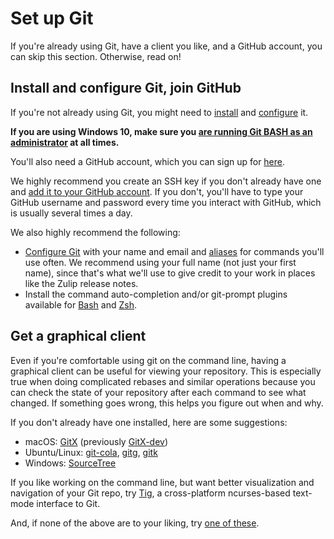 # Set up Git

If you're already using Git, have a client you like, and a GitHub account, you
can skip this section. Otherwise, read on!

## Install and configure Git, join GitHub

If you're not already using Git, you might need to [install][gitbook-install]
and [configure][gitbook-setup] it.

**If you are using Windows 10, make sure you [are running Git BASH as an
administrator][git-bash-admin] at all times.**

You'll also need a GitHub account, which you can sign up for
[here][github-join].

We highly recommend you create an SSH key if you don't already have
one and [add it to your GitHub account][github-help-add-ssh-key]. If
you don't, you'll have to type your GitHub username and password every
time you interact with GitHub, which is usually several times a day.

We also highly recommend the following:

- [Configure Git][gitbook-config] with your name and email and
  [aliases][gitbook-aliases] for commands you'll use often. We
  recommend using your full name (not just your first name), since
  that's what we'll use to give credit to your work in places like the
  Zulip release notes.
- Install the command auto-completion and/or git-prompt plugins available for
  [Bash][gitbook-other-envs-bash] and [Zsh][gitbook-other-envs-zsh].

## Get a graphical client

Even if you're comfortable using git on the command line, having a graphical
client can be useful for viewing your repository. This is especially true
when doing complicated rebases and similar operations because you can check
the state of your repository after each command to see what changed. If
something goes wrong, this helps you figure out when and why.

If you don't already have one installed, here are some suggestions:

- macOS: [GitX][gitgui-gitx] (previously [GitX-dev][gitgui-gitxdev])
- Ubuntu/Linux: [git-cola][gitgui-gitcola], [gitg][gitgui-gitg], [gitk][gitgui-gitk]
- Windows: [SourceTree][gitgui-sourcetree]

If you like working on the command line, but want better visualization and
navigation of your Git repo, try [Tig][tig], a cross-platform ncurses-based
text-mode interface to Git.

And, if none of the above are to your liking, try [one of these][gitbook-guis].

[git-bash-admin]: ../development/setup-vagrant.html#running-git-bash-as-an-administrator
[gitbook-aliases]: https://git-scm.com/book/en/v2/Git-Basics-Git-Aliases
[gitbook-config]: https://git-scm.com/book/en/v2/Customizing-Git-Git-Configuration
[gitbook-guis]: https://git-scm.com/downloads/guis
[gitbook-install]: https://git-scm.com/book/en/v2/Getting-Started-Installing-Git
[github-join]: https://github.com/join
[gitbook-setup]: https://git-scm.com/book/en/v2/Getting-Started-First-Time-Git-Setup
[gitbook-other-envs-bash]: https://git-scm.com/book/en/v2/Git-in-Other-Environments-Git-in-Bash
[gitbook-other-envs-zsh]: https://git-scm.com/book/en/v2/Git-in-Other-Environments-Git-in-Zsh
[gitgui-gitcola]: https://git-cola.github.io/
[gitgui-gitg]: https://wiki.gnome.org/Apps/Gitg
[gitgui-gitk]: https://git-scm.com/docs/gitk
[gitgui-gitx]: https://github.com/gitx/gitx/
[gitgui-gitxdev]: https://rowanj.github.io/gitx/
[gitgui-sourcetree]: https://www.sourcetreeapp.com/
[github-help-add-ssh-key]: https://help.github.com/en/articles/adding-a-new-ssh-key-to-your-github-account
[tig]: http://jonas.nitro.dk/tig/
